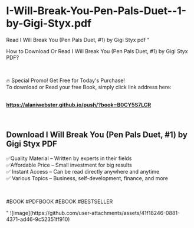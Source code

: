 # I-Will-Break-You-Pen-Pals-Duet--1-by-Gigi-Styx.pdf
Read I Will Break You (Pen Pals Duet, #1) by Gigi Styx pdf
"<p>How to Download Or Read I Will Break You (Pen Pals Duet, #1) by Gigi Styx PDF?</p>
<p>&nbsp;</p>
<p>&#128293;  Special Promo! Get Free for Today's Purchase!<br />To download or Read your free Book, simply click link address here:&nbsp;<br />&nbsp;</p>
<p><a href=""https://alaniwebster.github.io/push/?book=B0CY5S7LCR""><strong>https://alaniwebster.github.io/push/?book=B0CY5S7LCR</strong></a></p>
<p>&nbsp;</p>
<h2>Download I Will Break You (Pen Pals Duet, #1) by Gigi Styx PDF</h2>
<p>&#x2705;Quality Material &ndash; Written by experts in their fields<br />&#x2705;Affordable Price &ndash; Small investment for big results<br />&#x2705; Instant Access &ndash; Can be read directly anywhere and anytime<br />&#x2705; Various Topics &ndash; Business, self-development, finance, and more</p>
<p>&nbsp;</p>
<p>#BOOK #PDFBOOK #EBOOK #BESTSELLER</p>
"
![image](https://github.com/user-attachments/assets/41f18246-0881-4371-ad46-9c52351ff910)

